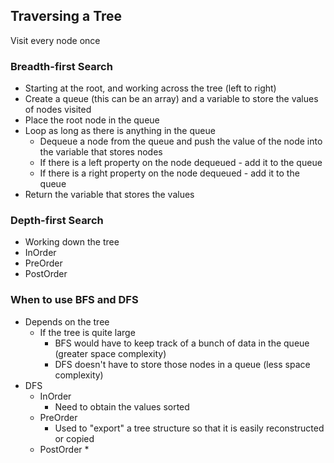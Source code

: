 ## Traversing a Tree

Visit every node once

### Breadth-first Search
  * Starting at the root, and working across the tree (left to right)
  * Create a queue (this can be an array) and a variable to store the values of nodes visited
  * Place the root node in the queue
  * Loop as long as there is anything in the queue
    * Dequeue a node from the queue and push the value of the node into the variable that stores
      nodes
    * If there is a left property on the node dequeued - add it to the queue
    * If there is a right property on the node dequeued - add it to the queue
  * Return the variable that stores the values

### Depth-first Search
  * Working down the tree
  * InOrder
  * PreOrder
  * PostOrder

### When to use BFS and DFS
  * Depends on the tree
    * If the tree is quite large
      * BFS would have to keep track of a bunch of data in the queue
        (greater space complexity)
      * DFS doesn't have to store those nodes in a queue 
        (less space complexity)
  * DFS
    * InOrder
      * Need to obtain the values sorted
    * PreOrder
      * Used to "export" a tree structure so that it is easily reconstructed or copied
    * PostOrder
      * 


